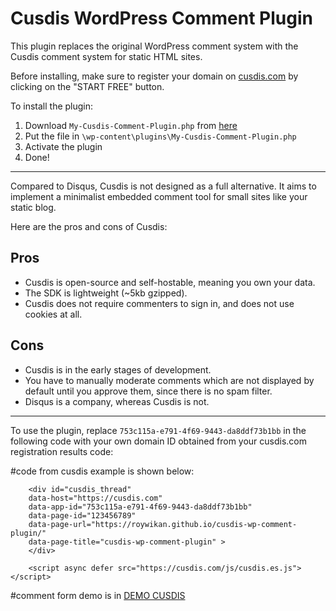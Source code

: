 # Cusdis WordPress Comment Plugin

This plugin replaces the original WordPress comment system with the Cusdis comment system for static HTML sites. 

Before installing, make sure to register your domain on [cusdis.com](https://cusdis.com/) by clicking on the "START FREE" button.

To install the plugin:

1. Download `My-Cusdis-Comment-Plugin.php` from [here](https://raw.githubusercontent.com/roywikan/cusdis-wp-comment-plugin/main/My-Cusdis-Comment-Plugin.php)
2. Put the file in `\wp-content\plugins\My-Cusdis-Comment-Plugin.php`
3. Activate the plugin
4. Done!

---

Compared to Disqus, Cusdis is not designed as a full alternative. It aims to implement a minimalist embedded comment tool for small sites like your static blog.

Here are the pros and cons of Cusdis:

## Pros

- Cusdis is open-source and self-hostable, meaning you own your data.
- The SDK is lightweight (~5kb gzipped).
- Cusdis does not require commenters to sign in, and does not use cookies at all.

## Cons

- Cusdis is in the early stages of development.
- You have to manually moderate comments which are not displayed by default until you approve them, since there is no spam filter.
- Disqus is a company, whereas Cusdis is not.

---

To use the plugin, replace `753c115a-e791-4f69-9443-da8ddf73b1bb` in the following code with your own domain ID obtained from your cusdis.com registration results code:

#code from cusdis example is shown below:





		<div id="cusdis_thread"
		data-host="https://cusdis.com"
		data-app-id="753c115a-e791-4f69-9443-da8ddf73b1bb"
		data-page-id="123456789"
		data-page-url="https://roywikan.github.io/cusdis-wp-comment-plugin/"
		data-page-title="cusdis-wp-comment-plugin" >		
		</div>
		
		<script async defer src="https://cusdis.com/js/cusdis.es.js"></script>
		
		
#comment form demo is in  [DEMO CUSDIS](https://roywikan.github.io/cusdis-wp-comment-plugin/test-cusdis.html)
